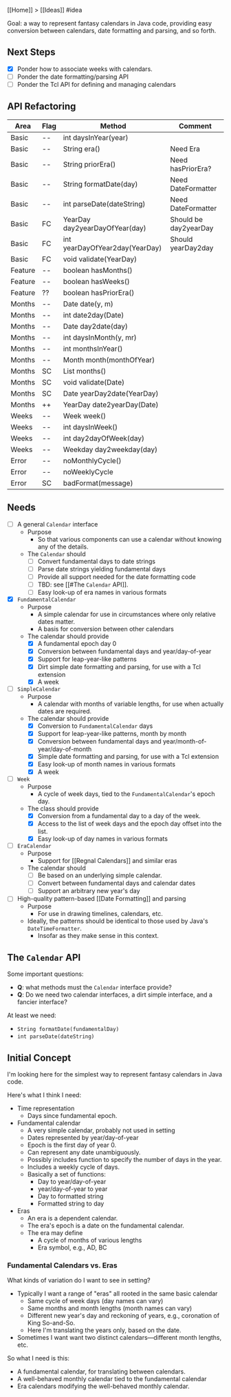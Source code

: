 [[Home]] > [[Ideas]] #idea 

Goal: a way to represent fantasy calendars in Java code, providing easy conversion between calendars, date formatting and parsing, and so forth.

## Next Steps

- [x] Ponder how to associate weeks with calendars.
- [ ] Ponder the date formatting/parsing API
- [ ] Ponder the Tcl API for defining and managing calendars

## API Refactoring

| Area | Flag | Method | Comment |
| ---- | ---- | ------ | ------- |
| Basic | -- | int daysInYear(year) | |
| Basic | -- | String era()                        | Need Era |
| Basic | -- | String priorEra()                   | Need hasPriorEra? |
| Basic | -- | String formatDate(day)              | Need DateFormatter |
| Basic | -- | int parseDate(dateString)           | Need DateFormatter |
| Basic | FC | YearDay day2yearDayOfYear(day) | Should be day2yearDay |
| Basic | FC | int yearDayOfYear2day(YearDay) | Should yearDay2day |
| Basic | FC | void validate(YearDay) | |
| Feature | -- | boolean hasMonths() | |
| Feature | -- | boolean hasWeeks() | |
| Feature | ?? | boolean hasPriorEra() | |
| Months | -- | Date date(y, m) | |
| Months | -- | int date2day(Date) | |
| Months | -- | Date day2date(day) | |
| Months | -- | int daysInMonth(y, mr) | |
| Months | -- | int monthsInYear() | |
| Months | -- | Month month(monthOfYear) | |
| Months | SC | List<Month> months() | |
| Months | SC | void validate(Date) | |
| Months | SC | Date yearDay2date(YearDay)  | |
| Months | ++ | YearDay date2yearDay(Date) | |
| Weeks | -- | Week week() | |
| Weeks | -- | int daysInWeek() | |
| Weeks | -- | int day2dayOfWeek(day) | |
| Weeks | -- | Weekday day2weekday(day) | |
| Error | -- | noMonthlyCycle() | |
| Error | -- | noWeeklyCycle | |
| Error | SC | badFormat(message) | |
## Needs

- [ ] A general `Calendar` interface
    - Purpose
        - So that various components can use a calendar without knowing any of the details.
    - The `Calendar` should
        - [ ] Convert fundamental days to date strings
        - [ ] Parse date strings yielding fundamental days
        - [ ] Provide all support needed for the date formatting code
        - [ ] TBD: see [[#The `Calendar` API]].
        - [ ] Easy look-up of era names in various formats
- [x] `FundamentalCalendar` 
    - Purpose
        - A simple calendar for use in circumstances where only relative dates matter.
        - A basis for conversion between other calendars
    - The calendar should provide
        - [x] A fundamental epoch day 0
        - [x] Conversion between fundamental days and year/day-of-year
        - [x] Support for leap-year-like patterns
        - [x] Dirt simple date formatting and parsing, for use with a Tcl extension
        - [x] A week
- [ ] `SimpleCalendar`
    - Purpose
        - A calendar with months of variable lengths, for use when actually dates are required.
    - The calendar should provide
        - [x] Conversion to `FundamentalCalendar` days
        - [x] Support for leap-year-like patterns, month by month
        - [x] Conversion between fundamental days and year/month-of-year/day-of-month
        - [x] Simple date formatting and parsing, for use with a Tcl extension
        - [x] Easy look-up of month names in various formats
        - [x] A week
- [ ] `Week`
    - Purpose
        - A cycle of week days, tied to the `FundamentalCalendar`'s epoch day.
    - The class should provide
        - [x] Conversion from a fundamental day to a day of the week.
        - [x] Access to the list of week days and the epoch day offset into the list.
        - [x] Easy look-up of day names in various formats
- [ ] `EraCalendar`
    - Purpose
        - Support for [[Regnal Calendars]] and similar eras
    - The calendar should
        - [ ] Be based on an underlying simple calendar.
        - [ ] Convert between fundamental days and calendar dates
        - [ ] Support an arbitrary new year's day
- [ ] High-quality pattern-based [[Date Formatting]] and parsing
    - Purpose
        - For use in drawing timelines, calendars, etc.
    - Ideally, the patterns should be identical to those used by Java's `DateTimeFormatter`.
        - Insofar as they make sense in this context. 

## The `Calendar` API

Some important questions:

- **Q**: what methods must the `Calendar` interface provide?
- **Q**: Do we need two calendar interfaces, a dirt simple interface, and a fancier interface?

At least we need:

- `String formatDate(fundamentalDay)`
- `int parseDate(dateString)`
 
## Initial Concept 

I'm looking here for the simplest way to represent fantasy calendars in Java code.

Here's what I think I need:

- Time representation
    - Days since fundamental epoch.
- Fundamental calendar
    - A very simple calendar, probably not used in setting
    - Dates represented by year/day-of-year
    - Epoch is the first day of year 0.
    - Can represent any date unambiguously.
    - Possibly includes function to specify the number of days in the year.
    - Includes a weekly cycle of days.
    - Basically a set of functions:
        - Day to year/day-of-year
        - year/day-of-year to year
        - Day to formatted string
        - Formatted string to day
- Eras
    - An era is a dependent calendar.
    - The era's epoch is a date on the fundamental calendar.
    - The era may define
        - A cycle of months of various lengths
        - Era symbol, e.g., AD, BC

### Fundamental Calendars vs. Eras

What kinds of variation do I want to see in setting?

- Typically I want a range of "eras" all rooted in the same basic calendar
    - Same cycle of week days (day names can vary)
    - Same months and month lengths (month names can vary)
    - Different new year's day and reckoning of years, e.g., coronation of King So-and-So.
    - Here I'm translating the years only, based on the date.
- Sometimes I want want two distinct calendars—different month lengths, etc.

So what I need is this:

- A fundamental calendar, for translating between calendars.
- A well-behaved monthly calendar tied to the fundamental calendar
- Era calendars modifying the well-behaved monthly calendar.

